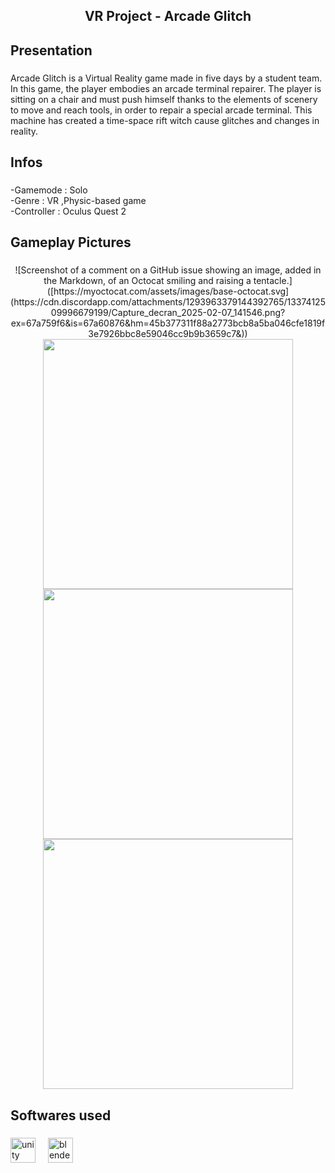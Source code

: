 <h2 align="center">VR Project - Arcade Glitch</h2>

###

<h2 align="left">Presentation</h2>

###

<p align="left">Arcade Glitch is a Virtual Reality game made in five days by a student team. <br>In this game, the player embodies an arcade terminal repairer. The player is sitting on a chair and must push himself thanks to the elements of scenery to move and reach tools, in order to repair a special arcade terminal. This machine has created a time-space rift witch cause glitches and changes in reality.</p>

###

<h2 align="left">Infos</h2>

###

<p align="left">-Gamemode : Solo<br>-Genre : VR ,Physic-based game<br>-Controller : Oculus Quest 2</p>

###

<h2 align="left">Gameplay Pictures</h2>

###

<div align="center">
  ![Screenshot of a comment on a GitHub issue showing an image, added in the Markdown, of an Octocat smiling and raising a tentacle.]([https://myoctocat.com/assets/images/base-octocat.svg](https://cdn.discordapp.com/attachments/1293963379144392765/1337412509996679199/Capture_decran_2025-02-07_141546.png?ex=67a759f6&is=67a60876&hm=45b377311f88a2773bcb8a5ba046cfe1819f3e7926bbc8e59046cc9b9b3659c7&))
  <img height="400" src="https://i.imgflip.com/65efzo.gif"  />
  <img height="400" src="https://i.imgflip.com/65efzo.gif"  />
  <img height="400" src="https://i.imgflip.com/65efzo.gif"  />
</div>

###

<h2 align="left">Softwares used</h2>

###

<div align="left">
  <img src="https://cdn.jsdelivr.net/gh/devicons/devicon/icons/unity/unity-original.svg" height="40" alt="unity logo"  />
  <img width="12" />
  <img src="https://cdn.jsdelivr.net/gh/devicons/devicon/icons/blender/blender-original.svg" height="40" alt="blender logo"  />
</div>

###
